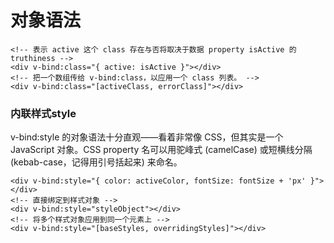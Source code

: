 # 对象语法


``` 绑定class
<!-- 表示 active 这个 class 存在与否将取决于数据 property isActive 的 truthiness -->
<div v-bind:class="{ active: isActive }"></div>
<!-- 把一个数组传给 v-bind:class，以应用一个 class 列表。 -->
<div v-bind:class="[activeClass, errorClass]"></div>
```


### 内联样式style
v-bind:style 的对象语法十分直观——看着非常像 CSS，但其实是一个 JavaScript 对象。CSS property 名可以用驼峰式 (camelCase) 或短横线分隔 (kebab-case，记得用引号括起来) 来命名。
```
<div v-bind:style="{ color: activeColor, fontSize: fontSize + 'px' }"></div>
<!-- 直接绑定到样式对象 -->
<div v-bind:style="styleObject"></div>
<!-- 将多个样式对象应用到同一个元素上 -->
<div v-bind:style="[baseStyles, overridingStyles]"></div>
```



###
